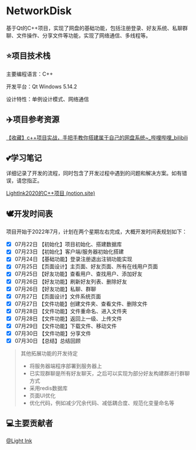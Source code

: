 # NetworkDisk
基于Qt的C++项目，实现了网盘的基础功能，包括注册登录、好友系统、私聊群聊、文件操作、分享文件等功能，实现了网络通信、多线程等。

## :star:项目技术栈

主要编程语言：C++

开发平台：Qt Windows 5.14.2

设计特性：单例设计模式、网络通信

## :airplane:项目参考资源

[【收藏】c++项目实战，手把手教你搭建属于自己的网盘系统~\_哔哩哔哩\_bilibili](https://www.bilibili.com/video/BV1bR4y1774v?p=1&vd_source=9abbc05576cd3bb02674558403865122)

## :two_hearts:学习笔记

详细记录了开发的流程，同时包含了开发过程中遇到的问题和解决方案。如有错误，请您指正。

[LightInk2020的C++项目 (notion.site)](https://lightink2020.notion.site/lightink2020/C-26c2299de7a04180a1e04de71a356590)

## :dove:开发时间表

项目开始于2022年7月，计划在两个星期左右完成，大概开发时间表规划如下：

- [x] 07月22日    【初始化】项目初始化、搭建数据库
- [x] 07月23日    【初始化】客户端/服务器初始化搭建
- [x] 07月24日    【基础功能】登录注册退出注销功能实现
- [x] 07月25日    【页面设计】主页面、好友页面、所有在线用户页面
- [x] 07月25日    【好友功能】查看用户、查找用户、添加好友
- [x] 07月26日    【好友功能】刷新好友列表、删除好友
- [x] 07月26日    【好友功能】私聊、群聊
- [x] 07月27日    【页面设计】文件系统页面
- [x] 07月27日    【文件功能】创建文件夹、查看文件、删除文件
- [x] 07月28日    【文件功能】文件重命名、进入文件夹
- [x] 07月28日    【文件功能】返回上一级、上传文件
- [x] 07月29日    【文件功能】下载文件、移动文件
- [x] 07月30日    【文件功能】分享文件
- [x] 07月30日    【总结】总结回顾

> 其他拓展功能的开发待定
>
> * 将服务器端程序部署到服务器上
> * 已实现群聊是所有好友聊天，之后可以实现为部分好友构建群进行群聊方式
> * 采用redis数据库
> * 页面UI优化
> * 优化代码，例如减少冗余代码、减低耦合度、规范化变量命名等

## :computer:主要贡献者

[@Light Ink](https://github.com/LightInk2020)

